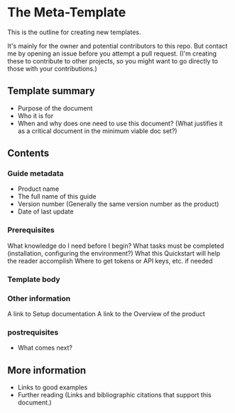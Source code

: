 # The Meta-Template


This is the outline for creating new templates. 

It's mainly for the owner and potential contributors to this repo. But contact me by opening an issue before you attempt a pull request. (I'm creating these to contribute to other projects, so you might want to go directly to those with your contributions.)


## Template summary 

* Purpose of the document 
* Who it is for
* When and why does one need to use this document? (What justifies it as a critical document in the minimum viable doc set?)

## Contents 

### Guide metadata

* Product name
* The full name of this guide 
* Version number (Generally the same version number as the product)
* Date of last update

### Prerequisites

What knowledge do I need before I begin?
What tasks must be completed (installation, configuring the environment?)
What this Quickstart will help the reader accomplish
Where to get tokens or API keys, etc. if needed

### Template body 

<depends on the document type>

### Other information

A link to Setup documentation 
A link to the Overview of the product


### postrequisites 

* What comes next?

## More information

* Links to good examples
* Further reading (Links and bibliographic citations that support this document.)

